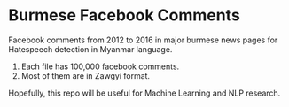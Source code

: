 # Burmese Facebook Comments
Facebook comments from 2012 to 2016 in major burmese news pages for Hatespeech detection in Myanmar language.


1. Each file has 100,000 facebook comments.
2. Most of them are in Zawgyi format.

Hopefully, this repo will be useful for Machine Learning and NLP research.